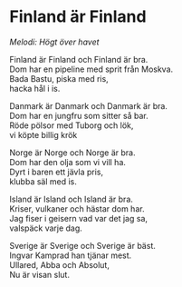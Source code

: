 # Finland är Finland
*Melodi: Högt över havet*

Finland är Finland och Finland är bra.  
Dom har en pipeline med sprit från Moskva.  
Bada Bastu, piska med ris,  
hacka hål i is.  

Danmark är Danmark och Danmark är bra.  
Dom har en jungfru som sitter så bar.  
Röde pölsor med Tuborg och lök,  
vi köpte billig krök  

Norge är Norge och Norge är bra.  
Dom har den olja som vi vill ha.  
Dyrt i baren ett jävla pris,  
klubba säl med is.  

Island är Island och Island är bra.  
Kriser, vulkaner och hästar dom har.  
Jag fiser i geisern vad var det jag sa,  
valspäck varje dag.  

Sverige är Sverige och Sverige är bäst.  
Ingvar Kamprad han tjänar mest.  
Ullared, Abba och Absolut,  
Nu är visan slut.  